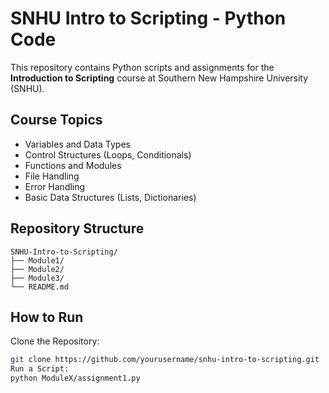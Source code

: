 # SNHU Intro to Scripting - Python Code

This repository contains Python scripts and assignments for the **Introduction to Scripting** course at Southern New Hampshire University (SNHU).

## Course Topics

- Variables and Data Types
- Control Structures (Loops, Conditionals)
- Functions and Modules
- File Handling
- Error Handling
- Basic Data Structures (Lists, Dictionaries)

## Repository Structure

```plaintext
SNHU-Intro-to-Scripting/
├── Module1/
├── Module2/
├── Module3/
└── README.md
```

## How to Run
Clone the Repository:

```bash
git clone https://github.com/yourusername/snhu-intro-to-scripting.git
Run a Script:
python ModuleX/assignment1.py